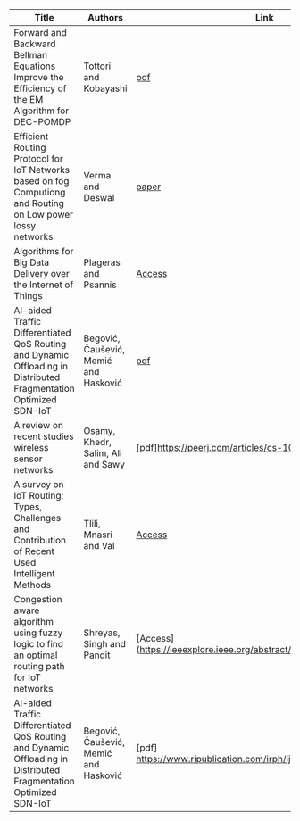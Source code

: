 | Title                                                                                                       | Authors               | Link                                                                          |
| ----------------------------------------------------------------------------------------------------------- | --------------------- | ----------------------------------------------------------------------------- |
| Forward and Backward Bellman Equations Improve the Efficiency of the EM Algorithm for DEC-POMDP             | Tottori and Kobayashi | [pdf](https://arxiv.org/pdf/2103.10752.pdf)                                   |
| Efficient Routing Protocol for IoT Networks based on fog Computiong and Routing on Low power lossy networks | Verma and Deswal      | [paper](https://www.authorea.com/doi/pdf/10.22541/au.166687986.62025152)      |
| Algorithms for Big Data Delivery over the Internet of Things                                                | Plageras and Psannis  | [Access](https://xplorestaging.ieee.org/document/8010723/citations#citations) |
| AI-aided Traffic Differentiated QoS Routing and Dynamic Offloading in Distributed Fragmentation Optimized SDN-IoT | Begović, Čaušević, Memić and Hasković | [pdf](http://www.irphouse.com/ijert20/ijertv13n8_09.pdf)|
|A review on recent studies wireless sensor networks|  Osamy, Khedr, Salim, Ali and Sawy|[pdf]https://peerj.com/articles/cs-1089/ |
| A survey on IoT Routing: Types, Challenges and Contribution of Recent Used Intelligent Methods | Tlili, Mnasri and Val | [Access](https://ieeexplore.ieee.org/document/9711649) |
| Congestion aware algorithm using fuzzy logic to find an optimal routing path for IoT networks | Shreyas, Singh and Pandit | [Access](https://ieeexplore.ieee.org/abstract/document/9004351 |
| AI-aided Traffic Differentiated QoS Routing and Dynamic Offloading in Distributed Fragmentation Optimized SDN-IoT | Begović, Čaušević, Memić and Hasković | [pdf] https://www.ripublication.com/irph/ijert20/ijertv13n8_09.pdf |
